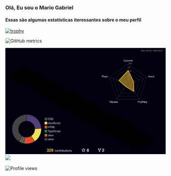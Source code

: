 ### Olá, Eu sou o Mario Gabriel

#### Essas são algumas estatísticas iteressantes sobre o meu perfil

[![trophy](https://github-profile-trophy.vercel.app/?username=Mar-io20)](https://github.com/ryo-ma/github-profile-trophy)


![GitHub metrics](https://metrics.lecoq.io/Mar-io20)  

![](./profile-3d-contrib/profile-night-rainbow.svg)
![](./profile-3d-contrib/profile-rainbow.svg)

  ![Profile views](https://gpvc.arturio.dev/Mar-io20)  



